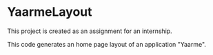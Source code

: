 # YaarmeLayout

This project is created as an assignment for an internship.

This code generates an home page layout of an application "Yaarme".
